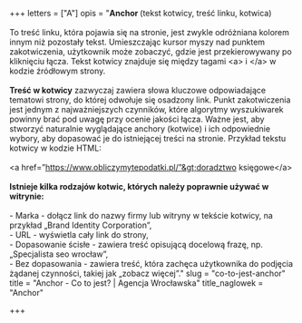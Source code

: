 +++
letters = ["A"]
opis = "<strong>Anchor </strong>(tekst kotwicy, treść linku, kotwica) <br><br>To treść linku, która pojawia się na stronie, jest zwykle odróżniana kolorem innym niż pozostały tekst. Umieszczając kursor myszy nad punktem zakotwiczenia, użytkownik może zobaczyć, gdzie jest przekierowywany po kliknięciu łącza. Tekst kotwicy znajduje się między tagami &lt;a&gt; i &lt;/a&gt; w kodzie źródłowym strony. <br><br><strong>Treść w kotwicy</strong> zazwyczaj zawiera słowa kluczowe odpowiadające tematowi strony, do której odwołuje się osadzony link. Punkt zakotwiczenia jest jednym z najważniejszych czynników, które algorytmy wyszukiwarek powinny brać pod uwagę przy ocenie jakości łącza. Ważne jest, aby stworzyć naturalnie wyglądające anchory (kotwice) i ich odpowiednie wybory, aby dopasować je do istniejącej treści na stronie. Przykład tekstu kotwicy w kodzie HTML: <br><br>&lt;a href=”https://www.obliczymytepodatki.pl/”&gt;doradztwo księgowe&lt;/a&gt;<br><br><strong>Istnieje kilka rodzajów kotwic, których należy poprawnie używać w witrynie:</strong> <br><br>- Marka - dołącz link do nazwy firmy lub witryny w tekście kotwicy, na przykład „Brand Identity Corporation”, <br>- URL - wyświetla cały link do strony,<br>- Dopasowanie ścisłe - zawiera treść opisującą docelową frazę, np. „Specjalista seo wrocław”, <br>- Bez dopasowania - zawiera treść, która zachęca użytkownika do podjęcia żądanej czynności, takiej jak „zobacz więcej”."
slug = "co-to-jest-anchor"
title = "Anchor - Co to jest? | Agencja Wrocławska"
title_naglowek = "Anchor"

+++
